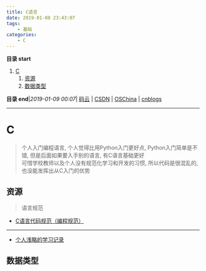 ```yaml
---
title: C语言
date: 2019-01-08 23:43:07
tags: 
    - 基础
categories: 
    - C
---
```


**目录 start**
 
1. [C](#c)
    1. [资源](#资源)
    1. [数据类型](#数据类型)

**目录 end**|_2019-01-09 00:07_| [码云](https://gitee.com/gin9) | [CSDN](http://blog.csdn.net/kcp606) | [OSChina](https://my.oschina.net/kcp1104) | [cnblogs](http://www.cnblogs.com/kuangcp)
****************************************
# C
> 个人入门编程语言, 个人觉得比用Python入门更好点, Python入门简单是不错, 但是后面如果要入手别的语言, 有C语言基础更好  
> 可惜学校教师以及个人没有规范化学习和开发的习惯, 所以代码是很混乱的, 也没能发挥出从C入门的优势  

## 资源

> 语言规范 
- [C语言代码规范（编程规范）](http://c.biancheng.net/view/158.html)

**************************

- [个人浅略的学习记录](https://github.com/Kuangcp/LearnC)

## 数据类型

